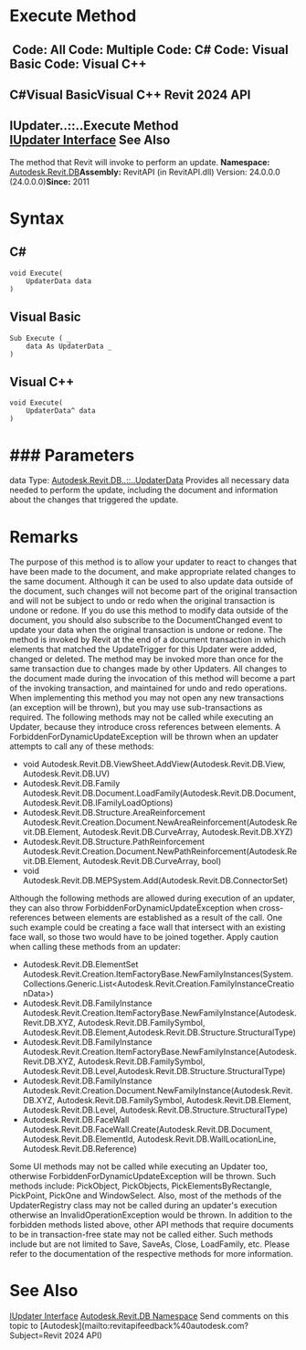 # Execute Method

﻿
 Code: All Code: Multiple Code: C# Code: Visual Basic Code: Visual C++   
---  
C#Visual BasicVisual C++
Revit 2024 API  
---  
IUpdater..::..Execute Method   
[IUpdater Interface](4cdaf502-fc25-8f18-7618-8448cce33d11.md "IUpdater Interface") See Also  
---  
The method that Revit will invoke to perform an update. 
**Namespace:** [Autodesk.Revit.DB](87546ba7-461b-c646-cbb1-2cb8f5bff8b2.md "Autodesk.Revit.DB Namespace")**Assembly:** RevitAPI (in RevitAPI.dll) Version: 24.0.0.0 (24.0.0.0)**Since:** 2011 
# Syntax
C#  
---  
```text
void Execute(
	UpdaterData data
)
```
  
Visual Basic  
---  
```text
Sub Execute ( _
	data As UpdaterData _
)
```
  
Visual C++  
---  
```text
void Execute(
	UpdaterData^ data
)
```
  
# ### Parameters
data
    Type: [Autodesk.Revit.DB..::..UpdaterData](58751d04-6f56-0346-e7ba-f21e61a459be.md "UpdaterData Class") Provides all necessary data needed to perform the update, including the document and information about the changes that triggered the update. 
# Remarks
The purpose of this method is to allow your updater to react to changes that have been made to the document, and make appropriate related changes to the same document. Although it can be used to also update data outside of the document, such changes will not become part of the original transaction and will not be subject to undo or redo when the original transaction is undone or redone. If you do use this method to modify data outside of the document, you should also subscribe to the DocumentChanged event to update your data when the original transaction is undone or redone. 
The method is invoked by Revit at the end of a document transaction in which elements that matched the UpdateTrigger for this Updater were added, changed or deleted. The method may be invoked more than once for the same transaction due to changes made by other Updaters. 
All changes to the document made during the invocation of this method will become a part of the invoking transaction, and maintained for undo and redo operations. When implementing this method you may not open any new transactions (an exception will be thrown), but you may use sub-transactions as required. 
The following methods may not be called while executing an Updater, because they introduce cross references between elements. A ForbiddenForDynamicUpdateException will be thrown when an updater attempts to call any of these methods: 
  * void Autodesk.Revit.DB.ViewSheet.AddView(Autodesk.Revit.DB.View, Autodesk.Revit.DB.UV)
  * Autodesk.Revit.DB.Family Autodesk.Revit.DB.Document.LoadFamily(Autodesk.Revit.DB.Document, Autodesk.Revit.DB.IFamilyLoadOptions)
  * Autodesk.Revit.DB.Structure.AreaReinforcement Autodesk.Revit.Creation.Document.NewAreaReinforcement(Autodesk.Revit.DB.Element, Autodesk.Revit.DB.CurveArray, Autodesk.Revit.DB.XYZ)
  * Autodesk.Revit.DB.Structure.PathReinforcement Autodesk.Revit.Creation.Document.NewPathReinforcement(Autodesk.Revit.DB.Element, Autodesk.Revit.DB.CurveArray, bool)
  * void Autodesk.Revit.DB.MEPSystem.Add(Autodesk.Revit.DB.ConnectorSet)

Although the following methods are allowed during execution of an updater, they can also throw ForbiddenForDynamicUpdateException when cross-references between elements are established as a result of the call. One such example could be creating a face wall that intersect with an existing face wall, so those two would have to be joined together. Apply caution when calling these methods from an updater: 
  * Autodesk.Revit.DB.ElementSet Autodesk.Revit.Creation.ItemFactoryBase.NewFamilyInstances(System.Collections.Generic.List<Autodesk.Revit.Creation.FamilyInstanceCreationData>)
  * Autodesk.Revit.DB.FamilyInstance Autodesk.Revit.Creation.ItemFactoryBase.NewFamilyInstance(Autodesk.Revit.DB.XYZ, Autodesk.Revit.DB.FamilySymbol, Autodesk.Revit.DB.Element,Autodesk.Revit.DB.Structure.StructuralType)
  * Autodesk.Revit.DB.FamilyInstance Autodesk.Revit.Creation.ItemFactoryBase.NewFamilyInstance(Autodesk.Revit.DB.XYZ, Autodesk.Revit.DB.FamilySymbol, Autodesk.Revit.DB.Level,Autodesk.Revit.DB.Structure.StructuralType)
  * Autodesk.Revit.DB.FamilyInstance Autodesk.Revit.Creation.Document.NewFamilyInstance(Autodesk.Revit.DB.XYZ, Autodesk.Revit.DB.FamilySymbol, Autodesk.Revit.DB.Element, Autodesk.Revit.DB.Level, Autodesk.Revit.DB.Structure.StructuralType)
  * Autodesk.Revit.DB.FaceWall Autodesk.Revit.DB.FaceWall.Create(Autodesk.Revit.DB.Document, Autodesk.Revit.DB.ElementId, Autodesk.Revit.DB.WallLocationLine, Autodesk.Revit.DB.Reference)

Some UI methods may not be called while executing an Updater too, otherwise ForbiddenForDynamicUpdateException will be thrown. Such methods include: PickObject, PickObjects, PickElementsByRectangle, PickPoint, PickOne and WindowSelect.
Also, most of the methods of the UpdaterRegistry class may not be called during an updater's execution otherwise an InvalidOperationException would be thrown.
In addition to the forbidden methods listed above, other API methods that require documents to be in transaction-free state may not be called either. Such methods include but are not limited to Save, SaveAs, Close, LoadFamily, etc. Please refer to the documentation of the respective methods for more information.
# See Also
[IUpdater Interface](4cdaf502-fc25-8f18-7618-8448cce33d11.md "IUpdater Interface")
[Autodesk.Revit.DB Namespace](87546ba7-461b-c646-cbb1-2cb8f5bff8b2.md "Autodesk.Revit.DB Namespace")
Send comments on this topic to [Autodesk](mailto:revitapifeedback%40autodesk.com?Subject=Revit 2024 API)